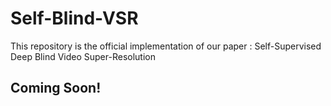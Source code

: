 # Self-Blind-VSR
This repository is the official implementation of our paper : Self-Supervised Deep Blind Video Super-Resolution

## Coming Soon!
